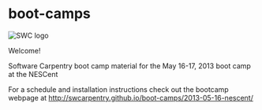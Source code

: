 boot-camps
==========
![SWC logo](http://software-carpentry.org/img/software-carpentry-banner.png)

Welcome!

Software Carpentry boot camp material
for the May 16-17, 2013 boot camp at the NESCent

For a schedule and installation instructions check out the bootcamp webpage at
http://swcarpentry.github.io/boot-camps/2013-05-16-nescent/


